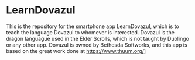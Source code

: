 # LearnDovazul
This is the repository for the smartphone app LearnDovazul, which is to teach the language Dovazul to whomever is interested. Dovazul is the dragon languague used in the Elder Scrolls, which is not taught by Duolingo or any other app. Dovazul is owned by Bethesda Softworks, and this app is based  on the great work done at https://www.thuum.org/]
